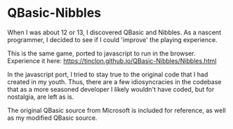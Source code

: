 # QBasic-Nibbles

When I was about 12 or 13, I discovered QBasic and Nibbles. As a nascent programmer, I decided to see if I could 'improve' the playing experience.

This is the same game, ported to javascript to run in the browser. Experience it here: https://tinclon.github.io/QBasic-Nibbles/Nibbles.html

In the javascript port, I tried to stay true to the original code that I had created in my youth. Thus, there are a few idiosyncracies in the codebase that as a more seasoned developer I likely wouldn't have coded, but for nostalgia, are left as is.

The original QBasic source from Microsoft is included for reference, as well as my modified QBasic source.
